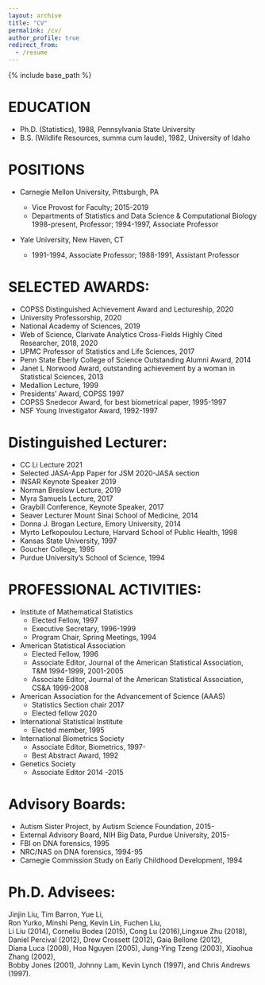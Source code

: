 ```yaml
---
layout: archive
title: "CV"
permalink: /cv/
author_profile: true
redirect_from:
  - /resume
---
```


{% include base_path %}

EDUCATION
======
* Ph.D. (Statistics), 1988, Pennsylvania State University
* B.S. (Wildlife Resources, summa cum laude), 1982, University of Idaho

POSITIONS
======
* Carnegie Mellon University, Pittsburgh, PA
  * Vice Provost for Faculty; 2015-2019
  * Departments of Statistics and Data Science & Computational Biology 1998-present, Professor; 1994-1997, Associate Professor

* Yale University, New Haven, CT
  * 1991-1994, Associate Professor; 1988-1991, Assistant Professor
  
SELECTED AWARDS:
======
* COPSS Distinguished Achievement Award and Lectureship, 2020
* University Professorship, 2020
* National Academy of Sciences, 2019
* Web of Science, Clarivate Analytics Cross-Fields Highly Cited Researcher, 2018, 2020
* UPMC Professor of Statistics and Life Sciences, 2017
* Penn State Eberly College of Science Outstanding Alumni Award, 2014
* Janet L Norwood Award, outstanding achievement by a woman in Statistical Sciences, 2013
* Medallion Lecture, 1999
* Presidents’ Award, COPSS 1997
* COPSS Snedecor Award, for best biometrical paper, 1995-1997
* NSF Young Investigator Award, 1992-1997

Distinguished Lecturer:
======
* CC Li Lecture 2021
* Selected JASA-App Paper for JSM 2020-JASA section
* INSAR Keynote Speaker 2019
* Norman Breslow Lecture, 2019
* Myra Samuels Lecture, 2017
* Graybill Conference, Keynote Speaker, 2017
* Seaver Lecturer Mount Sinai School of Medicine, 2014
* Donna J. Brogan Lecture, Emory University, 2014
* Myrto Lefkopoulou Lecture, Harvard School of Public Health, 1998
* Kansas State University, 1997
* Goucher College, 1995
* Purdue University’s School of Science, 1994

PROFESSIONAL ACTIVITIES:
======
* Institute of Mathematical Statistics
  * Elected Fellow, 1997
  * Executive Secretary, 1996-1999
  * Program Chair, Spring Meetings, 1994
* American Statistical Association
  * Elected Fellow, 1996
  * Associate Editor, Journal of the American Statistical Association, T&M 1994-1999, 2001-2005
  * Associate Editor, Journal of the American Statistical Association, CS&A 1999-2008
* American Association for the Advancement of Science (AAAS)
  * Statistics Section chair 2017
  * Elected fellow 2020
* International Statistical Institute
  * Elected member, 1995
* International Biometrics Society
  * Associate Editor, Biometrics, 1997-
  * Best Abstract Award, 1992
* Genetics Society
  * Associate Editor 2014 -2015
 
Advisory Boards:
======
* Autism Sister Project, by Autism Science Foundation, 2015-
* External Advisory Board, NIH Big Data, Purdue University, 2015-
* FBI on DNA forensics, 1995
* NRC/NAS on DNA forensics, 1994-95
* Carnegie Commission Study on Early Childhood Development, 1994


Ph.D. Advisees:
======
Jinjin Liu, Tim Barron, Yue Li,   
Ron Yurko, Minshi Peng, Kevin Lin, Fuchen Liu,   
Li Liu (2014), Corneliu Bodea (2015), Cong Lu (2016),Lingxue Zhu (2018),   
Daniel Percival (2012), Drew Crossett (2012), Gaia Bellone (2012),   
Diana Luca (2008), Hoa Nguyen (2005), Jung-Ying Tzeng (2003), Xiaohua Zhang (2002),   
Bobby Jones (2001), Johnny Lam, Kevin Lynch (1997), and Chris Andrews (1997).   

